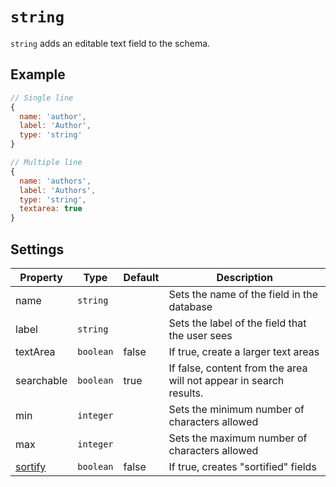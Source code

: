 # `string`

`string` adds an editable text field to the schema.

## Example

```javascript
// Single line
{
  name: 'author',
  label: 'Author',
  type: 'string'
}
```

```javascript
// Multiple line
{
  name: 'authors',
  label: 'Authors',
  type: 'string',
  textarea: true
}
```

## Settings

|  Property | Type   | Default | Description | 
|---|---|---|---|
| name | `string` | | Sets the name of the field in the database |
| label | `string` | | Sets the label of the field that the user sees |
| textArea | `boolean` | false | If true, create a larger text areas |
| searchable | `boolean` | true | If false, content from the area will not appear in search results. |
| min | `integer` | | Sets the minimum number of characters allowed |
| max | `integer` | | Sets the maximum number of characters allowed |
| [sortify](../properties/sortify.md) | `boolean` | false | If true, creates "sortified" fields |
